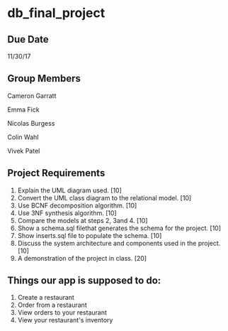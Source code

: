 # db_final_project

## Due Date
11/30/17

## Group Members

Cameron Garratt

Emma Fick

Nicolas Burgess

Colin Wahl

Vivek Patel

## Project Requirements
  1. Explain the UML diagram used. [10]
  2. Convert the UML class diagram to the relational model. [10]
  3. Use BCNF decomposition algorithm. [10]
  4. Use 3NF synthesis algorithm. [10]
  5. Compare the models at steps 2, 3and 4. [10]
  6. Show a schema.sql filethat generates the schema for the project. [10]
  7. Show inserts.sql file to populate the schema. [10]
  8. Discuss the system architecture and components used in the project. [10]
  9. A demonstration of the project in class. [20]
  
## Things our app is supposed to do:
1. Create a restaurant
2. Order from a restaurant
3. View orders to your restaurant
4. View your restaurant's inventory
